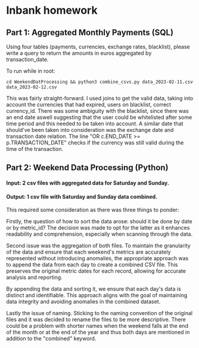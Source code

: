 # Inbank homework

## Part 1: Aggregated Monthly Payments (SQL)

Using four tables (payments, currencies, exchange rates, blacklist), please write a query to return the amounts in euros aggregated by transaction_date.

To run while in root: 

`cd WeekendDatProcessing && python3 combine_csvs.py data_2023-02-11.csv data_2023-02-12.csv`

This was fairly straight-forward. I used joins to get the valid data, taking into account the currencies that had expired, users on blacklist, correct currency_id. There was some ambiguity with the blacklist, since there was an end date aswell suggesting that the user could be whitelisted after some time period and this needed to be taken into account. A similar date that should've been taken into consideration was the exchange date and transaction date relation. The line "OR c.END_DATE >= p.TRANSACTION_DATE" checks if the currency was still valid during the time of the transaction.

## Part 2: Weekend Data Processing (Python)

#### Input: 2 csv files with aggregated data for Saturday and Sunday.

####  Output: 1 csv file with Saturday and Sunday data combined.

This required some consideration as there was three things to ponder:

Firstly, the question of how to sort the data arose: should it be done by date or by metric_id? The decision was made to opt for the latter as it enhances readability and comprehension, especially when scanning through the data.

Second issue was the aggregation of both files. To maintain the granularity of the data and ensure that each weekend's metrics are accurately represented without introducing anomalies, the appropriate approach was to append the data from each day to create a combined CSV file. This preserves the original metric dates for each record, allowing for accurate analysis and reporting.

By appending the data and sorting it, we ensure that each day's data is distinct and identifiable. This approach aligns with the goal of maintaining data integrity and avoiding anomalies in the combined dataset. 

Lastly the issue of naming. Sticking to the naming convention of the original files and it was decided to rename the files to be more descriptive. There could be a problem with shorter names when the weekend falls at the end of the month or at the end of the year and thus both days are mentioned in addition to the "combined" keyword.



